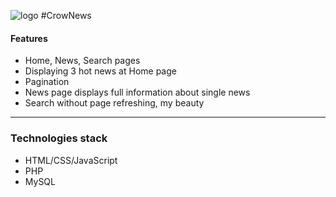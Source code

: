 ![logo](https://crowdin.com/mstile-144x144.png )
#CrowNews 

#### Features
- Home, News, Search pages
- Displaying 3 hot news at Home page
- Pagination
- News page displays full information about single news
- Search without page refreshing, my beauty

-------

### Technologies stack
- HTML/CSS/JavaScript
- PHP
- MySQL
